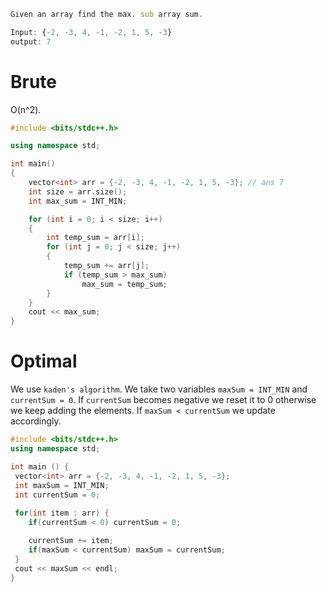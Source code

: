 ```js
Given an array find the max. sub array sum.

Input: {-2, -3, 4, -1, -2, 1, 5, -3}
output: 7
```

# Brute
O(n^2).
```cpp
#include <bits/stdc++.h>

using namespace std;

int main()
{
    vector<int> arr = {-2, -3, 4, -1, -2, 1, 5, -3}; // ans 7
    int size = arr.size();
    int max_sum = INT_MIN;

    for (int i = 0; i < size; i++)
    {
        int temp_sum = arr[i];
        for (int j = 0; j < size; j++)
        {
            temp_sum += arr[j];
            if (temp_sum > max_sum)
                max_sum = temp_sum;
        }
    }
    cout << max_sum;
}
```

# Optimal
We use `kaden's algorithm`. We take two variables `maxSum = INT_MIN` and `currentSum = 0`. If `currentSum` becomes negative we reset it to 0 otherwise we keep adding the elements. If `maxSum < currentSum` we update accordingly.
```cpp
#include <bits/stdc++.h>
using namespace std;

int main () {
 vector<int> arr = {-2, -3, 4, -1, -2, 1, 5, -3};
 int maxSum = INT_MIN;
 int currentSum = 0;
 
 for(int item : arr) {
 	if(currentSum < 0) currentSum = 0;

 	currentSum += item;
 	if(maxSum < currentSum) maxSum = currentSum;
 }
 cout << maxSum << endl;
}
```